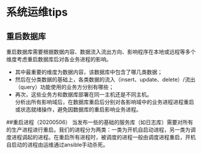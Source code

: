 # 系统运维tips

## 重启数据库
重启数据库需要根据数据内容、数据流入流出方向、影响程序在本地或远程等多个维度考虑重启数据库后对各业务进程的影响。
* 其中最重要的维度为数据内容，该数据库中包含了哪几类数据；  
* 然后在分类数据的基础上，各类数据的流入（insert、update、delete）/流出（query）功能使用的业务方分别有哪些；
* 再次，这些业务方和数据库部署在同一主机还是不同主机。  
分析出所有影响域后，在数据库重启后分别对各影响域中的业务进程进程重启或状态就绪操作，避免因数据库的重启影响业务进程。


##重启进程（20200506）
当发布一些的基础的服务库（如日志库）需要对所有的生产进程进行重启。我们的进程分为两类：一类为开机自启动进程，另一类为调度进程调起的进程。在重启所有进程时，被调度的进程一般由调度进程重启，开机自启动的进程由运维通过ansible手动杀死。
